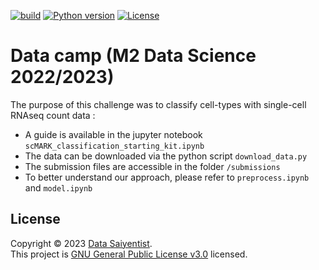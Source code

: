 [![build](https://github.com/ramp-kits/scMARK_classification/actions/workflows/testing.yml/badge.svg)](https://github.com/ramp-kits/scMARK_classification/actions/workflows/testing.yml)
[![Python version](https://img.shields.io/badge/Python-3.10-blue.svg)]()
[![License](https://img.shields.io/badge/License-GNU_General_Public_v3.0-red.svg)]()


# Data camp (M2 Data Science 2022/2023)

The purpose of this challenge was to classify cell-types with single-cell RNAseq count data :

- A guide is available in the jupyter notebook `scMARK_classification_starting_kit.ipynb`
- The data can be downloaded via the python script `download_data.py`
- The submission files are accessible in the folder `/submissions`
- To better understand our approach, please refer to `preprocess.ipynb` and `model.ipynb`

## License

Copyright © 2023 [Data Saiyentist](https://github.com/DataSaiyentist). <br />
This project is [GNU General Public License v3.0](https://github.com/DataSaiyentist/DataCamp_scRNAseq/blob/main/LICENSE) licensed.